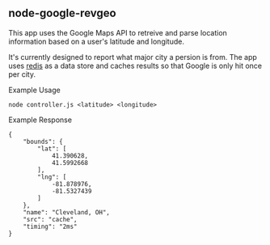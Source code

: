 ## node-google-revgeo
This app uses the Google Maps API to retreive and parse location information based on a user's latitude and longitude. 

It's currently designed to report what major city a persion is from. The app uses [redis](http://redis.io) as a data store
and caches results so that Google is only hit once per city.

Example Usage

    node controller.js <latitude> <longitude>

Example Response

    {
        "bounds": {
            "lat": [
                41.390628, 
                41.5992668
            ], 
            "lng": [
                -81.878976, 
                -81.5327439
            ]
        }, 
        "name": "Cleveland, OH", 
        "src": "cache", 
        "timing": "2ms"
    }
    
